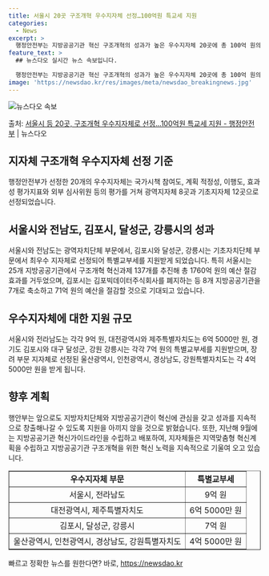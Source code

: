 ```yaml
---
title: 서울시 20곳 구조개혁 우수지자체 선정…100억원 특교세 지원
categories:
  - News
excerpt: >
  행정안전부는 지방공공기관 혁신 구조개혁의 성과가 높은 우수지자체 20곳에 총 100억 원의 특별교부세를 지원…
feature_text: >
  ## 뉴스다오 실시간 뉴스 속보입니다.

  행정안전부는 지방공공기관 혁신 구조개혁의 성과가 높은 우수지자체 20곳에 총 100억 원의 특별교부세를 지원…
image: 'https://newsdao.kr/res/images/meta/newsdao_breakingnews.jpg'
---
```


![뉴스다오 속보](https://newsdao.kr/res/images/meta/newsdao_breakingnews.jpg)

<p>출처: <a href="https://newsdao.kr/2737" rel="dofollow">서울시 등 20곳, 구조개혁 우수지자체로 선정…100억원 특교세 지원 - 행정안전부</a> | 뉴스다오</p>

<h2 data-ke-size="size26">지자체 구조개혁 우수지자체 선정 기준</h2>
<p data-ke-size="size16">행정안전부가 선정한 20개의 우수지자체는 국가시책 참여도, 계획 적정성, 이행도, 효과성 평가지표와 외부 심사위원 등의 평가를 거쳐 광역지자체 8곳과 기초지자체 12곳으로 선정되었습니다.</p>

<h2 data-ke-size="size26">서울시와 전남도, 김포시, 달성군, 강릉시의 성과</h2>
<p data-ke-size="size16">서울시와 전남도는 광역자치단체 부문에서, 김포시와 달성군, 강릉시는 기초자치단체 부문에서 최우수 지자체로 선정되어 특별교부세를 지원받게 되었습니다. 특히 서울시는 25개 지방공공기관에서 구조개혁 혁신과제 137개를 추진해 총 1760억 원의 예산 절감 효과를 거두었으며, 김포시는 김포빅데이터주식회사를 폐지하는 등 8개 지방공공기관을 7개로 축소하고 71억 원의 예산을 절감할 것으로 기대되고 있습니다.</p>

<h2 data-ke-size="size26">우수지자체에 대한 지원 규모</h2>
<p data-ke-size="size16">서울시와 전라남도는 각각 9억 원, 대전광역시와 제주특별자치도는 6억 5000만 원, 경기도 김포시와 대구 달성군, 강원 강릉시는 각각 7억 원의 특별교부세를 지원받으며, 장려 부문 지자체로 선정된 울산광역시, 인천광역시, 경상남도, 강원특별자치도는 각 4억 5000만 원을 받게 됩니다.</p>

<h2 data-ke-size="size26">향후 계획</h2>
<p data-ke-size="size16">행안부는 앞으로도 지방자치단체와 지방공공기관이 혁신에 관심을 갖고 성과를 지속적으로 창출해나갈 수 있도록 지원을 아끼지 않을 것으로 밝혔습니다. 또한, 지난해 9월에는 지방공공기관 혁신가이드라인을 수립하고 배포하여, 지자체들은 지역맞춤형 혁신계획을 수립하고 지방공공기관 구조개혁을 위한 혁신 노력을 지속적으로 기울여 오고 있습니다.</p>

<table style="width: 100%;" border="1">
<tbody>
<tr>
<td style="text-align: center; height: 17px;"><b>우수지자체 부문</b></td>
<td style="text-align: center; height: 17px;"><b>특별교부세</b></td>
</tr>
<tr>
<td style="text-align: center; height: 17px;">서울시, 전라남도</td>
<td style="text-align: center; height: 17px;">9억 원</td>
</tr>
<tr>
<td style="text-align: center; height: 17px;">대전광역시, 제주특별자치도</td>
<td style="text-align: center; height: 17px;">6억 5000만 원</td>
</tr>
<tr>
<td style="text-align: center; height: 17px;">김포시, 달성군, 강릉시</td>
<td style="text-align: center; height: 17px;">7억 원</td>
</tr>
<tr>
<td style="text-align: center; height: 17px;">울산광역시, 인천광역시, 경상남도, 강원특별자치도</td>
<td style="text-align: center; height: 17px;">4억 5000만 원</td>
</tr>
</tbody>
</table>
 

빠르고 정확한 뉴스를 원한다면? 바로, <a href="https://newsdao.kr" rel="dofollow">https://newsdao.kr</a>


    
